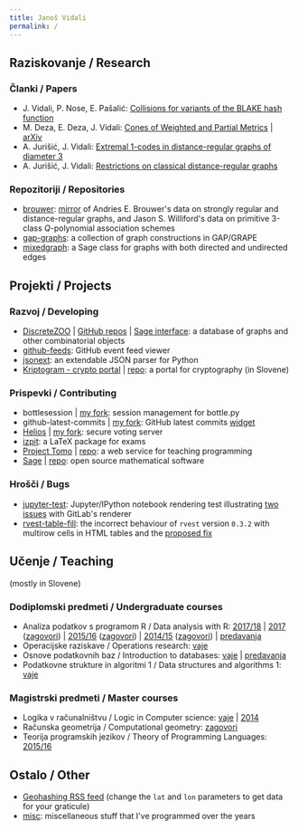 ```yaml
---
title: Janoš Vidali
permalink: /
---
```


## Raziskovanje / Research

### Članki / Papers

* J. Vidali, P. Nose, E. Pašalić: [Collisions for variants of the BLAKE hash function](http://lkrv.fri.uni-lj.si/~janos/blake/collisions.pdf)
* M. Deza, E. Deza, J. Vidali: [Cones of Weighted and Partial Metrics](http://lkrv.fri.uni-lj.si/~janos/cones/) \| [arXiv](http://arxiv.org/abs/1101.0517)
* A. Jurišić, J. Vidali: [Extremal 1-codes in distance-regular graphs of diameter 3](http://link.springer.com/article/10.1007/s10623-012-9651-0)
* A. Jurišić, J. Vidali: [Restrictions on classical distance-regular graphs](http://link.springer.com/article/10.1007/s10801-017-0765-3)

### Repozitoriji / Repositories

* [brouwer](https://github.com/jaanos/brouwer): [mirror](https://jaanos.github.io/brouwer) of Andries E. Brouwer's data on strongly regular and distance-regular graphs, and Jason S. Williford's data on primitive 3-class *Q*-polynomial association schemes
* [gap-graphs](https://github.com/jaanos/gap-graphs): a collection of graph constructions in GAP/GRAPE
* [mixedgraph](https://github.com/jaanos/mixedgraph): a Sage class for graphs with both directed and undirected edges


## Projekti / Projects

### Razvoj / Developing

* [DiscreteZOO](https://discretezoo.xyz) \| [GitHub repos](https://github.com/DiscreteZOO) \| [Sage interface](https://github.com/DiscreteZOO/DiscreteZOO-sage): a database of graphs and other combinatorial objects
* [github-feeds](https://github.com/jaanos/github-feeds): GitHub event feed viewer
* [jsonext](https://github.com/jaanos/jsonext): an extendable JSON parser for Python
* [Kriptogram - crypto portal](https://lkrv.fri.uni-lj.si/crypto-portal/) \| [repo](https://github.com/jaanos/crypto-portal): a portal for cryptography (in Slovene)

### Prispevki / Contributing

* bottlesession \| [my fork](https://github.com/jaanos/bottlesession): session management for bottle.py
* github-latest-commits \| [my fork](https://github.com/jaanos/github-latest-commits-widget): GitHub latest commits [widget](https://jaanos.github.io/github-latest-commits-widget/?username=jaanos&repo=jaanos.github.io)
* [Helios](https://heliosvoting.org/) \| [my fork](https://github.com/jaanos/helios-server): secure voting server
* [izpit](https://github.com/ul-fmf/izpit): a LaTeX package for exams
* [Project Tomo](https://www.projekt-tomo.si/) \| [repo](https://github.com/ul-fmf/projekt-tomo): a web service for teaching programming
* [Sage](http://www.sagemath.org/) \| [repo](https://github.com/sagemath/sage): open source mathematical software

### Hrošči / Bugs

* [jupyter-test](https://github.com/jaanos/jupyter-test): Jupyter/IPython notebook rendering test illustrating [two](https://gitlab.com/gitlab-org/gitlab-ce/issues/31910) [issues](https://gitlab.com/gitlab-org/gitlab-ce/issues/37536) with GitLab's renderer
* [rvest-table-fill](https://github.com/jaanos/rvest-table-fill): the incorrect behaviour of `rvest` version `0.3.2` with multirow cells in HTML tables and the [proposed fix](https://github.com/hadley/rvest/pull/196)


## Učenje / Teaching
(mostly in Slovene)

### Dodiplomski predmeti / Undergraduate courses

* Analiza podatkov s programom R / Data analysis with R: [2017/18](https://github.com/jaanos/APPR-2017-18) \| [2017](https://github.com/jaanos/APPR-2017) ([zagovori](https://github.com/jaanos/APPR-2017-zagovori)) \| [2015/16](https://github.com/jaanos/APPR-2015-16) ([zagovori](https://github.com/jaanos/APPR-2015-16-zagovori)) \| [2014/15](https://github.com/jaanos/APPR-2014-15) ([zagovori](https://github.com/jaanos/APPR-2014-15-zagovori)) \| [predavanja](https://github.com/alenFMF/APPR-15-16)
* Operacijske raziskave / Operations research: [vaje](https://github.com/jaanos/operacijske-raziskave)
* Osnove podatkovnih baz / Introduction to databases: [vaje](https://github.com/jaanos/OPB) \| [predavanja](https://github.com/alenFMF/OPB14-15)
* Podatkovne strukture in algoritmi 1 / Data structures and algorithms 1: [vaje](https://github.com/jaanos/PSA1)

### Magistrski predmeti / Master courses

* Logika v računalništvu / Logic in Computer science: [vaje](https://github.com/jaanos/LVR) \| [2014](https://github.com/jaanos/lvr-sat-janos)
* Računska geometrija / Computational geometry: [zagovori](/zagovori/)
* Teorija programskih jezikov / Theory of Programming Languages: [2015/16](https://github.com/jaanos/TPJ-2015-16)


## Ostalo / Other

* [Geohashing RSS feed](http://lkrv.fri.uni-lj.si/~janos/geohash.xml.php?lat=46&lon=14) (change the `lat` and `lon` parameters to get data for your graticule)
* [misc](https://github.com/jaanos/misc): miscellaneous stuff that I've programmed over the years
